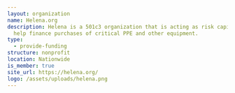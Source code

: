 ```yaml
---
layout: organization
name: Helena.org
description: Helena is a 501c3 organization that is acting as risk capital to
  help finance purchases of critical PPE and other equipment.
type:
  - provide-funding
structure: nonprofit
location: Nationwide
is_member: true
site_url: https://helena.org/
logo: /assets/uploads/helena.png
---
```


